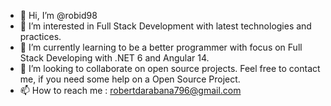 - 👋 Hi, I’m @robid98
- 👀 I’m interested in Full Stack Development with latest technologies and practices.
- 🌱 I’m currently learning to be a better programmer with focus on Full Stack Developing with .NET 6 and Angular 14.
- 💞️ I’m looking to collaborate on open source projects. Feel free to contact me, if you need some help on a Open Source Project.
- 📫 How to reach me : robertdarabana796@gmail.com

<!---
robid98/robid98 is a ✨ special ✨ repository because its `README.md` (this file) appears on your GitHub profile.
You can click the Preview link to take a look at your changes.
--->
